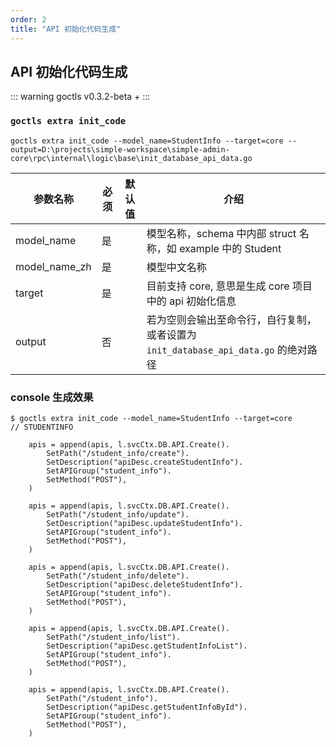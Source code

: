 ```yaml
---
order: 2
title: "API 初始化代码生成"
---
```


## API 初始化代码生成

::: warning
goctls v0.3.2-beta +
:::

### `goctls extra init_code`

```shell
goctls extra init_code --model_name=StudentInfo --target=core --output=D:\projects\simple-workspace\simple-admin-core\rpc\internal\logic\base\init_database_api_data.go
```

| 参数名称      | 必须 | 默认值 | 介绍                                                                                |
| ------------- | ---- | ------ | ----------------------------------------------------------------------------------- |
| model_name    | 是   |        | 模型名称，schema 中内部 struct 名称，如 example 中的 Student                        |
| model_name_zh | 是   |        | 模型中文名称                                                                        |
| target        | 是   |        | 目前支持 core, 意思是生成 core 项目中的 api 初始化信息                              |
| output        | 否   |        | 若为空则会输出至命令行，自行复制，或者设置为 `init_database_api_data.go` 的绝对路径 |

### console 生成效果

```text
$ goctls extra init_code --model_name=StudentInfo --target=core
// STUDENTINFO

    apis = append(apis, l.svcCtx.DB.API.Create().
        SetPath("/student_info/create").
        SetDescription("apiDesc.createStudentInfo").
        SetAPIGroup("student_info").
        SetMethod("POST"),
    )

    apis = append(apis, l.svcCtx.DB.API.Create().
        SetPath("/student_info/update").
        SetDescription("apiDesc.updateStudentInfo").
        SetAPIGroup("student_info").
        SetMethod("POST"),
    )

    apis = append(apis, l.svcCtx.DB.API.Create().
        SetPath("/student_info/delete").
        SetDescription("apiDesc.deleteStudentInfo").
        SetAPIGroup("student_info").
        SetMethod("POST"),
    )

    apis = append(apis, l.svcCtx.DB.API.Create().
        SetPath("/student_info/list").
        SetDescription("apiDesc.getStudentInfoList").
        SetAPIGroup("student_info").
        SetMethod("POST"),
    )

    apis = append(apis, l.svcCtx.DB.API.Create().
        SetPath("/student_info").
        SetDescription("apiDesc.getStudentInfoById").
        SetAPIGroup("student_info").
        SetMethod("POST"),
    )

```
